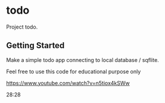 # todo

Project todo.

## Getting Started

Make a simple todo app connecting to local database / sqflite.

Feel free to use this code for educational purpose only

https://www.youtube.com/watch?v=n5tiox4kSWw

28:28